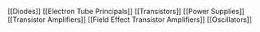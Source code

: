 [[Diodes]]
[[Electron Tube Principals]]
[[Transistors]]
[[Power Supplies]]
[[Transistor Amplifiers]]
[[Field Effect Transistor Amplifiers]]
[[Oscillators]]